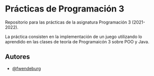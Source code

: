 # Prácticas de Programación 3
Repositorio para las prácticas de la asignatura Programación 3 (2021-2022).

La práctica consisten en la implementación de un juego utilizando lo aprendido en las clases de teoría de Programaicón 3 sobre POO y Java.

## Autores
- [@fwendeburg](https://www.github.com/fwendeburg)
